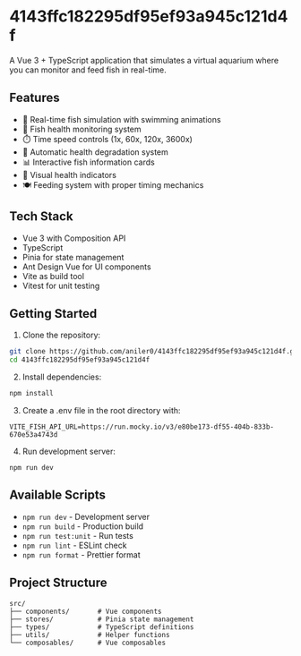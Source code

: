 # 4143ffc182295df95ef93a945c121d4f

A Vue 3 + TypeScript application that simulates a virtual aquarium where you can monitor and feed fish in real-time.

## Features

- 🐠 Real-time fish simulation with swimming animations
- 💙 Fish health monitoring system
- ⏱️ Time speed controls (1x, 60x, 120x, 3600x)
- 🔄 Automatic health degradation system
- 📊 Interactive fish information cards
- 🎯 Visual health indicators
- 🍽️ Feeding system with proper timing mechanics

## Tech Stack

- Vue 3 with Composition API
- TypeScript
- Pinia for state management
- Ant Design Vue for UI components
- Vite as build tool
- Vitest for unit testing

## Getting Started

1. Clone the repository:

```sh
git clone https://github.com/aniler0/4143ffc182295df95ef93a945c121d4f.git
cd 4143ffc182295df95ef93a945c121d4f
```

2. Install dependencies:

```sh
npm install
```

3. Create a .env file in the root directory with:

```
VITE_FISH_API_URL=https://run.mocky.io/v3/e80be173-df55-404b-833b-670e53a4743d
```

4. Run development server:

```
npm run dev
```

## Available Scripts

- `npm run dev` - Development server
- `npm run build` - Production build
- `npm run test:unit` - Run tests
- `npm run lint` - ESLint check
- `npm run format` - Prettier format

## Project Structure

```
src/
├── components/       # Vue components
├── stores/           # Pinia state management
├── types/            # TypeScript definitions
├── utils/            # Helper functions
└── composables/      # Vue composables
```
